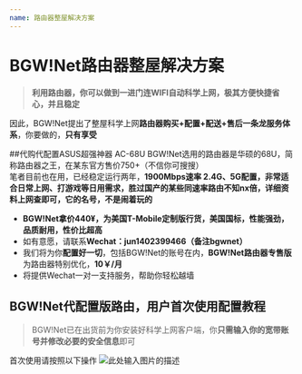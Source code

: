 ```yaml
---
name: 路由器整屋解决方案
---
```


# BGW!Net路由器整屋解决方案

> **利用路由器，你可以做到一进门连WIFI自动科学上网，极其方便快捷省心，并且稳定**

因此，BGW!Net提出了整屋科学上网**路由器购买+配置+配送+售后一条龙服务体系**，你要做的，**只有享受**

##代购代配置ASUS超强神器 AC-68U
BGW!Net选用的路由器是华硕的68U，简称路由器之王，在某东官方售价750+（不信你可搜搜）  
笔者目前也在用，已经稳定运行两年，**1900Mbps速率 2.4G、5G配置，非常适合日常上网、打游戏等日用需求，胜过国产的某些同速率路由不知nx倍，详细资料上网查即可，它的名号，不是闹着玩的**

- **BGW!Net拿价440¥，为美国T-Mobile定制版行货，美国国标，性能强劲，品质耐用，性价比超高**
- 如有意愿，请联系**Wechat：jun1402399466（备注bgwnet）**
- 我们将为你**配置好一切**，包括BGW!Net的账号在内，**BGW!Net路由器专售版**为路由器特别优化，**10￥/月**
- 将提供Wechat一对一支持服务，帮助你轻松越墙

## BGW!Net代配置版路由，用户首次使用配置教程

> BGW!Net已在出货前为你安装好科学上网客户端，你**只需输入你的宽带账号并修改必要的安全信息**即可

首次使用请按照以下操作
![此处输入图片的描述][1]


  [1]: https://raw.githubusercontent.com/LYJSPEEDX/bgwdocs/master/router_purchase.jpg
